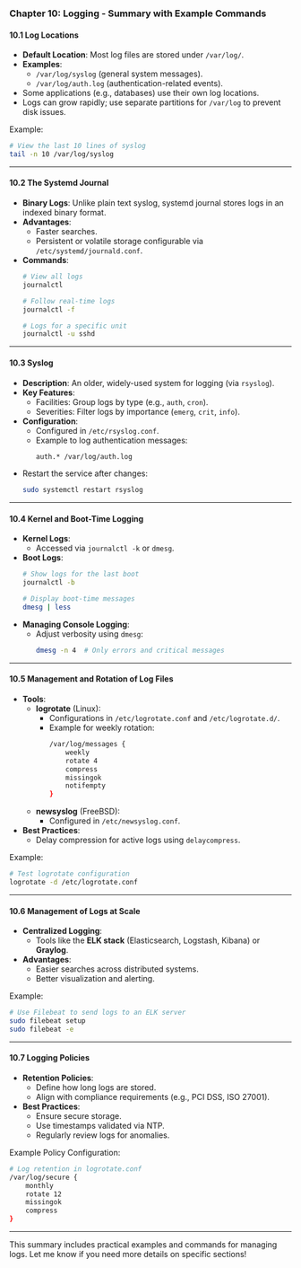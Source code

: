 ### Chapter 10: Logging - Summary with Example Commands

#### **10.1 Log Locations**
- **Default Location**: Most log files are stored under `/var/log/`.
- **Examples**:
  - `/var/log/syslog` (general system messages).
  - `/var/log/auth.log` (authentication-related events).
- Some applications (e.g., databases) use their own log locations.
- Logs can grow rapidly; use separate partitions for `/var/log` to prevent disk issues.

Example:
```bash
# View the last 10 lines of syslog
tail -n 10 /var/log/syslog
```

---

#### **10.2 The Systemd Journal**
- **Binary Logs**: Unlike plain text syslog, systemd journal stores logs in an indexed binary format.
- **Advantages**:
  - Faster searches.
  - Persistent or volatile storage configurable via `/etc/systemd/journald.conf`.
- **Commands**:
  ```bash
  # View all logs
  journalctl

  # Follow real-time logs
  journalctl -f

  # Logs for a specific unit
  journalctl -u sshd
  ```

---

#### **10.3 Syslog**
- **Description**: An older, widely-used system for logging (via `rsyslog`).
- **Key Features**:
  - Facilities: Group logs by type (e.g., `auth`, `cron`).
  - Severities: Filter logs by importance (`emerg`, `crit`, `info`).
- **Configuration**:
  - Configured in `/etc/rsyslog.conf`.
  - Example to log authentication messages:
    ```bash
    auth.* /var/log/auth.log
    ```
- Restart the service after changes:
  ```bash
  sudo systemctl restart rsyslog
  ```

---

#### **10.4 Kernel and Boot-Time Logging**
- **Kernel Logs**:
  - Accessed via `journalctl -k` or `dmesg`.
- **Boot Logs**:
  ```bash
  # Show logs for the last boot
  journalctl -b

  # Display boot-time messages
  dmesg | less
  ```
- **Managing Console Logging**:
  - Adjust verbosity using `dmesg`:
    ```bash
    dmesg -n 4  # Only errors and critical messages
    ```

---

#### **10.5 Management and Rotation of Log Files**
- **Tools**:
  - **logrotate** (Linux):
    - Configurations in `/etc/logrotate.conf` and `/etc/logrotate.d/`.
    - Example for weekly rotation:
      ```bash
      /var/log/messages {
          weekly
          rotate 4
          compress
          missingok
          notifempty
      }
      ```
  - **newsyslog** (FreeBSD):
    - Configured in `/etc/newsyslog.conf`.
- **Best Practices**:
  - Delay compression for active logs using `delaycompress`.

Example:
```bash
# Test logrotate configuration
logrotate -d /etc/logrotate.conf
```

---

#### **10.6 Management of Logs at Scale**
- **Centralized Logging**:
  - Tools like the **ELK stack** (Elasticsearch, Logstash, Kibana) or **Graylog**.
- **Advantages**:
  - Easier searches across distributed systems.
  - Better visualization and alerting.

Example:
```bash
# Use Filebeat to send logs to an ELK server
sudo filebeat setup
sudo filebeat -e
```

---

#### **10.7 Logging Policies**
- **Retention Policies**:
  - Define how long logs are stored.
  - Align with compliance requirements (e.g., PCI DSS, ISO 27001).
- **Best Practices**:
  - Ensure secure storage.
  - Use timestamps validated via NTP.
  - Regularly review logs for anomalies.

Example Policy Configuration:
```bash
# Log retention in logrotate.conf
/var/log/secure {
    monthly
    rotate 12
    missingok
    compress
}
```

---

This summary includes practical examples and commands for managing logs. Let me know if you need more details on specific sections!